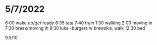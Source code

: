 # 5/7/2022
6:00 wake up/get ready
6:35 tata
7:40 train
1:30 walking
2:00 moving in
7:30 break/moving in
9:30 luka
-burgers w brewskis, walk
12:30 bed

9.5/10
